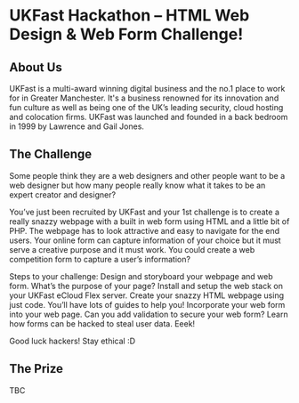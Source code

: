 # UKFast Hackathon – HTML Web Design & Web Form Challenge!

## About Us

UKFast is a multi-award winning digital business and the no.1 place to work for in Greater Manchester. It's a business renowned for its innovation and fun culture as well as being one of the UK’s leading security, cloud hosting and colocation firms. UKFast was launched and founded in a back bedroom in 1999 by Lawrence and Gail Jones.

## The Challenge

Some people think they are a web designers and other people want to be a web designer but how many people really know what it takes to be an expert creator and designer?
 
You’ve just been recruited by UKFast and your 1st challenge is to create a really snazzy webpage with a built in web form using HTML and a little bit of PHP. The webpage has to look attractive and easy to navigate for the end users. Your online form can capture information of your choice but it must serve a creative purpose and it must work. You could create a web competition form to capture a user’s information?
 
Steps to your challenge:
Design and storyboard your webpage and web form. What’s the purpose of your page?
Install and setup the web stack on your UKFast eCloud Flex server.
Create your snazzy HTML webpage using just code. You’ll have lots of guides to help you!
Incorporate your web form into your web page.
Can you add validation to secure your web form?
Learn how forms can be hacked to steal user data. Eeek!

Good luck hackers! Stay ethical :D


## The Prize 

TBC
